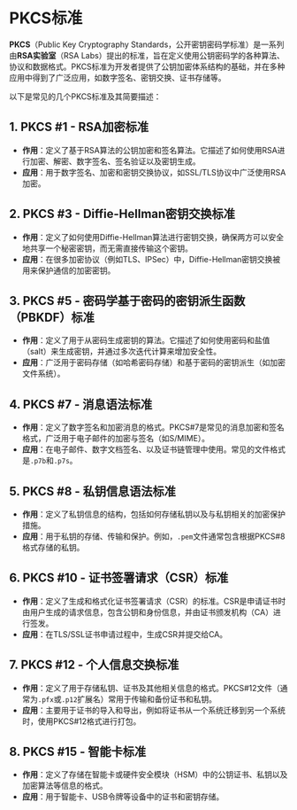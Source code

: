 # PKCS标准

**PKCS**（Public Key Cryptography Standards，公开密钥密码学标准）是一系列由**RSA实验室**（RSA Labs）提出的标准，旨在定义使用公钥密码学的各种算法、协议和数据格式。PKCS标准为开发者提供了公钥加密体系结构的基础，并在多种应用中得到了广泛应用，如数字签名、密钥交换、证书存储等。

以下是常见的几个PKCS标准及其简要描述：

## 1. **PKCS #1** - **RSA加密标准**
   - **作用**：定义了基于RSA算法的公钥加密和签名算法。它描述了如何使用RSA进行加密、解密、数字签名、签名验证以及密钥生成。
   - **应用**：用于数字签名、加密和密钥交换协议，如SSL/TLS协议中广泛使用RSA加密。

## 2. **PKCS #3** - **Diffie-Hellman密钥交换标准**
   - **作用**：定义了如何使用Diffie-Hellman算法进行密钥交换，确保两方可以安全地共享一个秘密密钥，而无需直接传输这个密钥。
   - **应用**：在很多加密协议（例如TLS、IPSec）中，Diffie-Hellman密钥交换被用来保护通信的加密密钥。

## 3. **PKCS #5** - **密码学基于密码的密钥派生函数（PBKDF）标准**
   - **作用**：定义了用于从密码生成密钥的算法。它描述了如何使用密码和盐值（salt）来生成密钥，并通过多次迭代计算来增加安全性。
   - **应用**：广泛用于密码存储（如哈希密码存储）和基于密码的密钥派生（如加密文件系统）。

## 4. **PKCS #7** - **消息语法标准**
   - **作用**：定义了数字签名和加密消息的格式。PKCS#7是常见的消息加密和签名格式，广泛用于电子邮件的加密与签名（如S/MIME）。
   - **应用**：在电子邮件、数字文档签名、以及证书链管理中使用。常见的文件格式是`.p7b`和`.p7s`。

## 5. **PKCS #8** - **私钥信息语法标准**
   - **作用**：定义了私钥信息的结构，包括如何存储私钥以及与私钥相关的加密保护措施。
   - **应用**：用于私钥的存储、传输和保护。例如，`.pem`文件通常包含根据PKCS#8格式存储的私钥。

## 6. **PKCS #10** - **证书签署请求（CSR）标准**
   - **作用**：定义了生成和格式化证书签署请求（CSR）的标准。CSR是申请证书时由用户生成的请求信息，包含公钥和身份信息，并由证书颁发机构（CA）进行签发。
   - **应用**：在TLS/SSL证书申请过程中，生成CSR并提交给CA。

## 7. **PKCS #12** - **个人信息交换标准**
   - **作用**：定义了用于存储私钥、证书及其他相关信息的格式。PKCS#12文件（通常为`.pfx`或`.p12`扩展名）常用于传输和备份证书和私钥。
   - **应用**：主要用于证书的导入和导出，例如将证书从一个系统迁移到另一个系统时，使用PKCS#12格式进行打包。

## 8. **PKCS #15** - **智能卡标准**
   - **作用**：定义了存储在智能卡或硬件安全模块（HSM）中的公钥证书、私钥以及加密算法等信息的格式。
   - **应用**：用于智能卡、USB令牌等设备中的证书和密钥存储。
